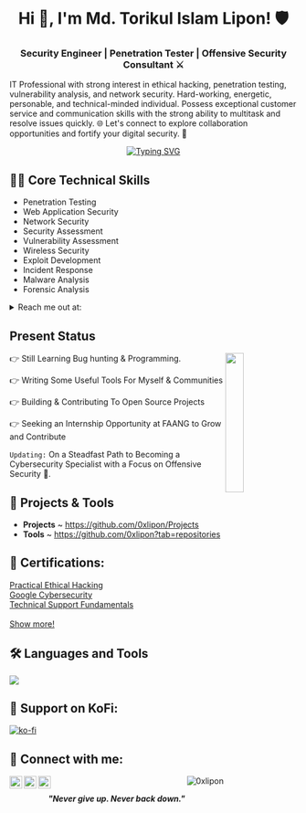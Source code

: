 <h1 align="center">Hi 👋, I'm Md. Torikul Islam Lipon! 🛡️</h1>
<h3 align="center"> Security Engineer | Penetration Tester | Offensive Security Consultant ⚔ </h2
                                                                                            
<p align="left">IT Professional with strong interest in ethical hacking, penetration testing, vulnerability analysis, and network security. Hard-working, energetic, personable, and technical-minded individual. Possess exceptional customer service and communication skills with the strong ability to multitask and resolve issues quickly. 🌐 Let's connect to explore collaboration opportunities and fortify your digital security. 🚀</p>

<div align="center">
  <a href="https://git.io/typing-svg">
    <img src="https://readme-typing-svg.demolab.com?font=Fira+Code&pause=1000&color=22F700&width=435&lines=On+journey+to+become+a+great+Hacker" alt="Typing SVG" />
  </a>
</div>
<!--
<h3 align="center">On a Journey to become a great human being...<p align="right"></h3> -->

<h2>👨‍💻 Core Technical Skills</h2>

- Penetration Testing
- Web Application Security
- Network Security
- Security Assessment
- Vulnerability Assessment
- Wireless Security
- Exploit Development
- Incident Response
- Malware Analysis
- Forensic Analysis

<details>
  <summary>Reach me out at: </summary>
  - 0xlipon[at]gmail[dot]com
</details>


<h2 id="present_status"> Present Status </h3>

<img width="25%" align="right" src="https://drive.google.com/uc?export=view&id=1WYilf5EHDp7DIvp-CpZY8zxLoCibtIf3">

👉 Still Learning Bug hunting & Programming.

👉 Writing Some Useful Tools For Myself & Communities

👉 Building & Contributing To Open Source Projects 

👉 Seeking an Internship Opportunity at FAANG to Grow and Contribute

`Updating:` On a Steadfast Path to Becoming a Cybersecurity Specialist with a Focus on Offensive Security 👀.


<h2>🚀 Projects & Tools</h2>

- <b>Projects</b> ~ <a href="https://github.com/0xlipon/Projects">https://github.com/0xlipon/Projects</a>
- <b>Tools</b> ~ <a href="https://github.com/0xlipon?tab=repositories">https://github.com/0xlipon?tab=repositories</a>


<h2>🥇 Certifications:</h2>

[Practical Ethical Hacking](https://drive.google.com/file/d/1VvpUb__ltUZUWDuHFpL5YSELBMQ5tJ5n/view?usp=sharing) </br>
[Google Cybersecurity](https://www.coursera.org/account/accomplishments/specialization/certificate/BHJQEGYCC5RF)  </br>
[Technical Support Fundamentals](https://coursera.org/verify/QBHH9LKSEYXD)  </br></br>
[Show more!](https://www.linkedin.com/in/0xlipon/details/certifications/) </br>
 
## 🛠️ Languages and Tools
<p align="left"> <a href="https://github.com/0xlipon"><img src="https://skillicons.dev/icons?i=vscode,replit,github,mongodb,css,html,js,express,bots,nodejs"> </a> </p>

## 🙏 Support on KoFi:
[![ko-fi](https://ko-fi.com/img/githubbutton_sm.svg)](https://ko-fi.com/0xlipon)


<h2> 🤳 Connect with me:</h2>

[<img align="left" alt="0xlipon | LinkedIn" width="22px" src="https://cdn.jsdelivr.net/npm/simple-icons@v3/icons/linkedin.svg" />](https://www.linkedin.com/in/0xlipon/)
[<img align="left" alt="0xlipon | Twitter" width="22px" src="https://cdn.jsdelivr.net/npm/simple-icons@v3/icons/twitter.svg" />](https://www.twitter.com/0xlipon/)
[<img align="left" alt="0xlipon | GitHub" width="22px" src="https://cdn.jsdelivr.net/npm/simple-icons@v3/icons/github.svg" />](https://www.github.com/0xlipon/)


<p align="right"> <img src="https://komarev.com/ghpvc/?username=0xlipon&label=Profile%20views&color=0e75b6&style=flat" alt="0xlipon" /> </p>

<p align="center">
  <b><i>"Never give up. Never back down."</i></b>
</p>
